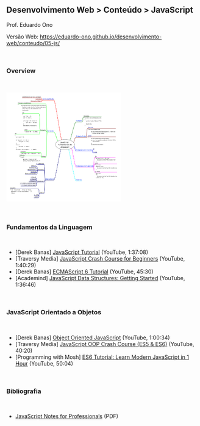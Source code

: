 ## Desenvolvimento Web > Conteúdo > JavaScript

Prof. Eduardo Ono

Versão Web: https://eduardo-ono.github.io/desenvolvimento-web/conteudo/05-js/

<br>

### Overview
<br>

<p>
<a href="../../mapas-mentais/js-linguagem.svg" target="_new"><img src="../../mapas-mentais/js-linguagem.svg" width="300px"></a>
</p>

<br>

### Fundamentos da Linguagem
<br>

* [Derek Banas] [JavaScript Tutorial](https://youtu.be/fju9ii8YsGs) (YouTube, 1:37:08)
* [Traversy Media] [JavaScript Crash Course for Beginners](https://youtu.be/hdI2bqOjy3c) (YouTube, 1:40:29)
* [Derek Banas] [ECMAScript 6 Tutorial](https://youtu.be/Jakoi0G8lBg) (YouTube, 45:30)
* [Academind] [JavaScript Data Structures: Getting Started](https://youtu.be/41GSinwoMYA) (YouTube, 1:36:46)

<br>

### JavaScript Orientado a Objetos
<br>

* [Derek Banas] [Object Oriented JavaScript](https://youtu.be/O8wwnhdkPE4) (YouTube, 1:00:34)
* [Traversy Media] [JavaScript OOP Crash Course (ES5 & ES6)](https://youtu.be/vDJpGenyHaA) (YouTube, 40:20)
* [Programming with Mosh] [ES6 Tutorial: Learn Modern JavaScript in 1 Hour](https://www.youtube.com/watch?v=NCwa_xi0Uuc) (YouTube, 50:04)

<br>

### Bibliografia
<br>

* [JavaScript Notes for Professionals](https://goalkicker.com/HTML5Book/) (PDF)
